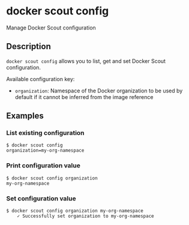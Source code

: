 # docker scout config

<!---MARKER_GEN_START-->
Manage Docker Scout configuration


<!---MARKER_GEN_END-->

## Description

`docker scout config` allows you to list, get and set Docker Scout configuration.

Available configuration key:
- `organization`: Namespace of the Docker organization to be used by default if it cannot be inferred from the image reference

## Examples

### List existing configuration

```console
$ docker scout config
organization=my-org-namespace
```

### Print configuration value

```console
$ docker scout config organization
my-org-namespace
```

### Set configuration value

```console
$ docker scout config organization my-org-namespace
    ✓ Successfully set organization to my-org-namespace
```
